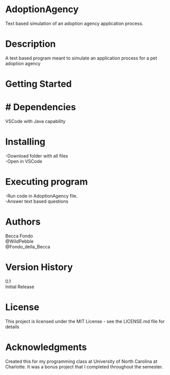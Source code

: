 # AdoptionAgency
Text based simulation of an adoption agency application process.

# Description
A text based program meant to simulate an application process for a pet adoption agency

# Getting Started
# # Dependencies
VSCode with Java capability

# Installing
-Download folder with all files <br />
-Open in VSCode 

# Executing program
-Run code in AdoptionAgency file.<br />
-Answer text based questions 

# Authors
Becca Fondo <br />
@WildPebble <br />
@Fondo_della_Becca

# Version History
0.1 <br />
Initial Release

# License
This project is licensed under the MIT License - see the LICENSE.md file for details

# Acknowledgments
Created this for my programming class at University of North Carolina at Charlotte. It was a bonus project that I completed throughout the semester. 
